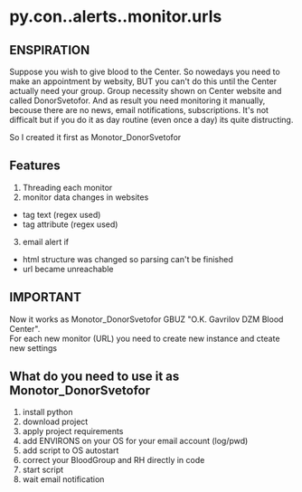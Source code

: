 # py.con..alerts..monitor.urls

## ENSPIRATION
Suppose you wish to give blood to the Center.
So nowedays you need to make an appointment by websitу, BUT you can't do this until the Center actually need your group.
Group necessity shown on Center website and called DonorSvetofor.
And as result you need monitoring it manually, becouse there are no news, email notifications, subscriptions.
It's not difficalt but if you do it as day routine (even once a day) its quite distructing.

So I created it first as Monotor_DonorSvetofor

## Features
1. Threading each monitor
2. monitor data changes in websites
* tag text (regex used)
* tag attribute (regex used)
3. email alert if
* html structure was changed so parsing can't be finished
* url became unreachable

## IMPORTANT
Now it works as Monotor_DonorSvetofor GBUZ "O.K. Gavrilov DZM Blood Center".  
For each new monitor (URL) you need to create new instance and cteate new settings

## What do you need to use it as Monotor_DonorSvetofor
1. install python
2. download project
3. apply project requirements
4. add ENVIRONS on your OS for your email account (log/pwd)
5. add script to OS autostart
6. correct your BloodGroup and RH directly in code
7. start script
8. wait email notification
